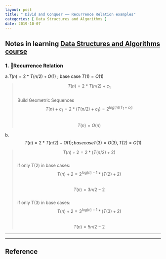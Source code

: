 ```yaml
---
layout: post
title: " Divid and Conquer —— Recurrence Relation examples"
categories: [ Data Structures and Algorithms ]
date: 2019-10-07
---
```


## Notes in learning [Data Structures and Algorithms course](https://dsa.cs.tsinghua.edu.cn/~deng/ds/dsacpp/dsacpp.3rd_edn.pdf)  
### 1. Recurrence Relation
<span> a.$T(n) = 2*T(n/2) + O(1)$ ; base case $T(1) = O(1)$ <span>
> $$ T(n) = 2*T(n/2) + c_{1} $$  
> <span class="note">Build Geometric Sequences</span>   
> $$ T(n) + c_{1} = 2*(T(n/2) + c_{1}) = 2^{log(n)(T_{1} + c_{1})} $$   
> $$ T(n) = O(n) $$  

<span>b. $$ T(n) = 2*T(n/2) + O(1) ; base case T(3) = O(3), T(2)=O(1) $$ </span>

> $$ T(n) + 2 = 2*(T(n/2) + 2) $$  
> if only T(2) in base cases:  
> $$ T(n) + 2 = 2^{log(n) - 1}*(T(2) + 2) $$  
> $$  T(n) = 3n/2 -2 $$  
> if only T(3) in base cases:  
> $$  T(n) + 2 = 3^{log(n) - 1}*(T(3) + 2) $$  
> $$  T(n) = 5n/2 -2 $$  























---


---
<h2>Reference</h2>

